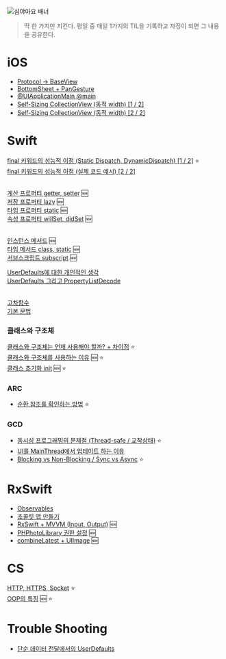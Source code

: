 ![심야아요 배너](https://user-images.githubusercontent.com/61109660/167799338-ab43eea4-8396-4f9b-be2f-99c57d9b2982.png)
> 딱 한 가지만 지킨다. 평일 중 매일 1가지의 TIL을 기록하고 자정이 되면 그 내용을 공유한다.

# iOS
 - [Protocol -> BaseView](https://github.com/seungchan2/TIL/issues/6) 
 - [BottomSheet + PanGesture](https://github.com/seungchan2/TIL/issues/8) 
 - [@UIApplicationMain @main](https://github.com/seungchan2/TIL/issues/22) 
 - [Self-Sizing CollectionView (동적 width) [1 / 2]](https://github.com/seungchan2/TIL/issues/25) 
 - [Self-Sizing CollectionView (동적 width) [2 / 2]](https://github.com/seungchan2/TIL/issues/27) 

# Swift
 [final 키워드의 성능적 이점 (Static Dispatch, DynamicDispatch) [1 / 2]](https://github.com/seungchan2/TIL/issues/15) ⭐️ </br> 
 [final 키워드의 성능적 이점 (실제 코드 예시) [2 / 2]](https://github.com/seungchan2/TIL/issues/14) </br>  </br> 
 
 
 [계산 프로퍼티 getter, setter](https://github.com/seungchan2/TIL/issues/37) 🆕 </br>
 [저장 프로퍼티 lazy](https://github.com/seungchan2/TIL/issues/26) 🆕 </br>
 [타입 프로퍼티 static](https://github.com/seungchan2/TIL/issues/44) 🆕 </br>
 [속성 프로퍼티 willSet, didSet](https://github.com/seungchan2/TIL/issues/45) 🆕 </br> </br>
 
 [인스턴스 메서드](https://github.com/seungchan2/TIL/issues/46) 🆕 </br>
 [타입 메서드 class, static](https://github.com/seungchan2/TIL/issues/47) 🆕 </br>
 [서브스크립트 subscript](https://github.com/seungchan2/TIL/issues/48) 🆕 </br>
 
 
 
 
 
 
 

 [UserDefaults에 대한 개인적인 생각](https://github.com/seungchan2/TIL/issues/30) </br>
 [UserDefaults 그리고 PropertyListDecode](https://github.com/seungchan2/TIL/issues/31)  </br>  </br> 
 
 
 
 
 [고차함수](https://github.com/seungchan2/TIL/issues/18) </br>
 [기본 문법](https://github.com/seungchan2/TIL/issues/23) 


### 클래스와 구조체
[클래스와 구조체는 언제 사용해야 할까? + 차이점](https://github.com/seungchan2/TIL/issues/2) ⭐️ </br>
[클래스와 구조체를 사용하는 이유](https://github.com/seungchan2/TIL/issues/41) 🆕 ⭐️ </br>
[클래스 초기화 init](https://github.com/seungchan2/TIL/issues/24) 🆕 ⭐ </br>

### ARC
- [순환 참조를 확인하는 방법](https://github.com/seungchan2/TIL/issues/7) ⭐️

### GCD
- [동시성 프로그래밍의 문제점 (Thread-safe / 교착상태)](https://github.com/seungchan2/TIL/issues/10) ⭐️
- [UI를 MainThread에서 업데이트 하는 이유](https://github.com/seungchan2/TIL/issues/11)
- [Blocking vs Non-Blocking / Sync vs Async](https://github.com/seungchan2/TIL/issues/4) ⭐️

# RxSwift
- [Observables](https://github.com/seungchan2/TIL/issues/16)
- [초콜릿 앱 만들기](https://github.com/seungchan2/TIL/issues/32)
- [RxSwift + MVVM (Input, Output)](https://github.com/seungchan2/TIL/issues/34) 🆕
- [PHPhotoLibrary 권한 설정](https://github.com/seungchan2/TIL/issues/38) 🆕
- [combineLatest + UIImage](https://github.com/seungchan2/TIL/issues/39) 🆕
# CS
[HTTP, HTTPS, Socket](https://github.com/seungchan2/TIL/issues/5) ⭐️ </br>
[OOP의 특징](https://github.com/seungchan2/TIL/issues/42) 🆕 ⭐️ </br>

# Trouble Shooting

- [단순 데이터 전달에서의 UserDefaults](https://github.com/seungchan2/TIL/issues/1) 
